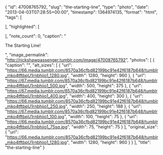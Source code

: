{
  "id": 47008765792,
  "slug": "the-starting-line",
  "type": "photo",
  "date": "2013-04-03T07:28:55+00:00",
  "timestamp": 1364974135,
  "format": "html",
  "tags": [

  ],
  "highlighted": [

  ],
  "note_count": 0,
  "caption": "<p>The Starting Line!</p>",
  "image_permalink": "http://rickshawpassenger.tumblr.com/image/47008765792",
  "photos": [
    {
      "caption": "",
      "alt_sizes": [
        {
          "url": "https://66.media.tumblr.com/8570a36cfbd82199bc91e42f6187b648/tumblr_mko4tftbpU1rnbhiio1_1280.jpg",
          "width": 1280,
          "height": 960
        },
        {
          "url": "https://67.media.tumblr.com/8570a36cfbd82199bc91e42f6187b648/tumblr_mko4tftbpU1rnbhiio1_500.jpg",
          "width": 500,
          "height": 375
        },
        {
          "url": "https://67.media.tumblr.com/8570a36cfbd82199bc91e42f6187b648/tumblr_mko4tftbpU1rnbhiio1_400.jpg",
          "width": 400,
          "height": 300
        },
        {
          "url": "https://66.media.tumblr.com/8570a36cfbd82199bc91e42f6187b648/tumblr_mko4tftbpU1rnbhiio1_250.jpg",
          "width": 250,
          "height": 188
        },
        {
          "url": "https://67.media.tumblr.com/8570a36cfbd82199bc91e42f6187b648/tumblr_mko4tftbpU1rnbhiio1_100.jpg",
          "width": 100,
          "height": 75
        },
        {
          "url": "https://66.media.tumblr.com/8570a36cfbd82199bc91e42f6187b648/tumblr_mko4tftbpU1rnbhiio1_75sq.jpg",
          "width": 75,
          "height": 75
        }
      ],
      "original_size": {
        "url": "https://66.media.tumblr.com/8570a36cfbd82199bc91e42f6187b648/tumblr_mko4tftbpU1rnbhiio1_1280.jpg",
        "width": 1280,
        "height": 960
      }
    }
  ],
  "title": "the-starting-line"
}

